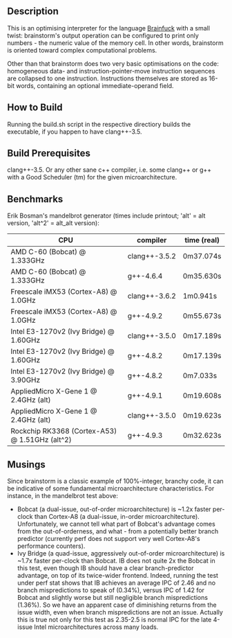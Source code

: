 Description
-----------

This is an optimising interpreter for the language [Brainfuck](http://en.wikipedia.org/wiki/Brainfuck) with a small twist: brainstorm's output operation can be configured to print only numbers - the numeric value of the memory cell. In other words, brainstorm is oriented toward complex computational problems.

Other than that brainstorm does two very basic optimisations on the code: homogeneous data- and instruction-pointer-move instruction sequences are collapsed to one instruction. Instructions themselves are stored as 16-bit words, containing an optional immediate-operand field.

How to Build
------------

Running the build.sh script in the respective directiory builds the executable, if you happen to have clang++-3.5.

Build Prerequisites
-------------------

clang++-3.5. Or any other sane c++ compiler, i.e. some clang++ or g++ with a Good Scheduler (tm) for the given microarchitecture.


Benchmarks
----------

Erik Bosman's mandelbrot generator (times include printout; 'alt' = alt version, 'alt^2' = alt_alt version):

| CPU                                            | compiler      | time (real) |
| ---------------------------------------------- | ------------- | ----------- |
| AMD C-60 (Bobcat) @ 1.333GHz                   | clang++-3.5.2 | 0m37.074s   |
| AMD C-60 (Bobcat) @ 1.333GHz                   | g++-4.6.4     | 0m35.630s   |
| Freescale iMX53 (Cortex-A8) @ 1.0GHz           | clang++-3.6.2 | 1m0.941s    |
| Freescale iMX53 (Cortex-A8) @ 1.0GHz           | g++-4.9.2     | 0m55.673s   |
| Intel E3-1270v2 (Ivy Bridge) @ 1.60GHz         | clang++-3.5.0 | 0m17.189s   |
| Intel E3-1270v2 (Ivy Bridge) @ 1.60GHz         | g++-4.8.2     | 0m17.139s   |
| Intel E3-1270v2 (Ivy Bridge) @ 3.90GHz         | g++-4.8.2     | 0m7.033s    |
| AppliedMicro X-Gene 1 @ 2.4GHz (alt)           | g++-4.9.1     | 0m19.608s   |
| AppliedMicro X-Gene 1 @ 2.4GHz (alt)           | clang++-3.5.0 | 0m19.623s   |
| Rockchip RK3368 (Cortex-A53) @ 1.51GHz (alt^2) | g++-4.9.3     | 0m32.623s   |

Musings
-------

Since brainstorm is a classic example of 100%-integer, branchy code, it can be indicative of some fundamental microarchitecture characteristics. For instance, in the mandelbrot test above:

* Bobcat (a dual-issue, out-of-order microarchitecture) is ~1.2x faster per-clock than Cortex-A8 (a dual-issue, in-order microarchitecture). Unfortunately, we cannot tell what part of Bobcat's advantage comes from the out-of-orderness, and what - from a potentially better branch predictor (currently perf does not support very well Cortex-A8's performance counters).
* Ivy Bridge (a quad-issue, aggressively out-of-order microarchitecture) is ~1.7x faster per-clock than Bobcat. IB does not quite 2x the Bobcat in this test, even though IB should have a clear branch-predictor advantage, on top of its twice-wider frontend. Indeed, running the test under perf stat shows that IB achieves an average IPC of 2.46 and no branch mispredictions to speak of (0.34%), versus IPC of 1.42 for Bobcat and slightly worse but still negligible branch mispredictions (1.36%). So we have an apparent case of diminishing returns from the issue width, even when branch mispredictions are not an issue. Actually this is true not only for this test as 2.35-2.5 is normal IPC for the late 4-issue Intel microarchitectures across many loads.
